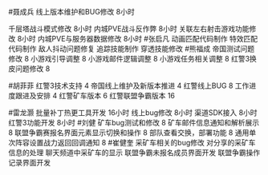 #聂成兵 
线上版本维护和BUG修改      8小时

千层塔战斗模式修改        8小时
内城PVE战斗反作弊       8小时
关联左右射击游戏功能修改   8小时
内城PVE与服务器数据修改    8小时
#张启凡 
动画匹配代码制作
特效匹配代码制作
敌人抖动问题修复
追踪技能制作
穿透技能修改
#熊福成 
帝国测试问题修改                                      8
小游戏引导调整                                          8
小游戏邮件逻辑调整                                   8
小游戏任务相关调整                                   8
红警3换皮问题修改                                    8

#胡菲菲 
红警3技术支持 4
帝国线上维护及新版本推进      4
红警线上BUG    8
工作进度跟进及安排   4
红警矿车版本 6
红警联盟争霸版本 16

#雷龙灏 
批量补丁热更工具开发      16小时
线上bug修改               8小时
渠道SDK接入               8小时
红警3功能开发             8小时
#刘健 
矿车bug测试和修改	8
矿车邮件信息通知和解析展示	8
联盟争霸赛报名界面元素显示切换和操作	8
部队查看交换，部署功能	8
通用单次阵容设置战力返回回调通知	8
#崔健奎 
采矿车相关的bug修改
对分享的采矿车信息的处理
聊天频道中采矿车的显示
联盟争霸未报名成员界面开发
联盟争霸操作记录界面开发
